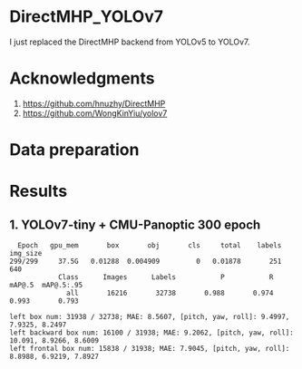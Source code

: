 # DirectMHP_YOLOv7
I just replaced the DirectMHP backend from YOLOv5 to YOLOv7.

# Acknowledgments
1. https://github.com/hnuzhy/DirectMHP
2. https://github.com/WongKinYiu/yolov7

# Data preparation

# Results
## 1. YOLOv7-tiny + CMU-Panoptic 300 epoch
```
  Epoch   gpu_mem       box       obj       cls     total    labels  img_size
299/299     37.5G   0.01288  0.004909         0   0.01878       251       640
            Class      Images      Labels           P           R      mAP@.5  mAP@.5:.95
              all       16216       32738       0.988       0.974       0.993       0.793

left box num: 31938 / 32738; MAE: 8.5607, [pitch, yaw, roll]: 9.4997, 7.9325, 8.2497
left backward box num: 16100 / 31938; MAE: 9.2062, [pitch, yaw, roll]: 10.091, 8.9266, 8.6009
left frontal box num: 15838 / 31938; MAE: 7.9045, [pitch, yaw, roll]: 8.8988, 6.9219, 7.8927
```
